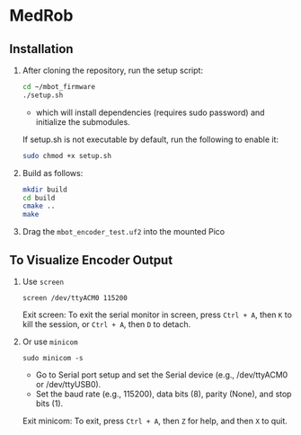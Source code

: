 # MedRob

## Installation
1. After cloning the repository, run the setup script:

    ```bash
    cd ~/mbot_firmware
    ./setup.sh
    ```
    - which will install dependencies (requires sudo password) and initialize the submodules.

    If setup.sh is not executable by default, run the following to enable it:

    ```bash
    sudo chmod +x setup.sh
    ```
2. Build as follows:
    ```bash
    mkdir build
    cd build
    cmake ..
    make
    ```
3. Drag the `mbot_encoder_test.uf2` into the mounted Pico

## To Visualize Encoder Output
1. Use `screen`

    ```
    screen /dev/ttyACM0 115200
    ```
    Exit screen: To exit the serial monitor in screen, press `Ctrl + A`, then `K` to kill the session, or `Ctrl + A`, then `D` to detach.
2. Or use `minicom`
    ```
    sudo minicom -s
    ```

    - Go to Serial port setup and set the Serial device (e.g., /dev/ttyACM0 or /dev/ttyUSB0).
    - Set the baud rate (e.g., 115200), data bits (8), parity (None), and stop bits (1).
    
    Exit minicom: To exit, press `Ctrl + A`, then `Z` for help, and then `X` to quit.
